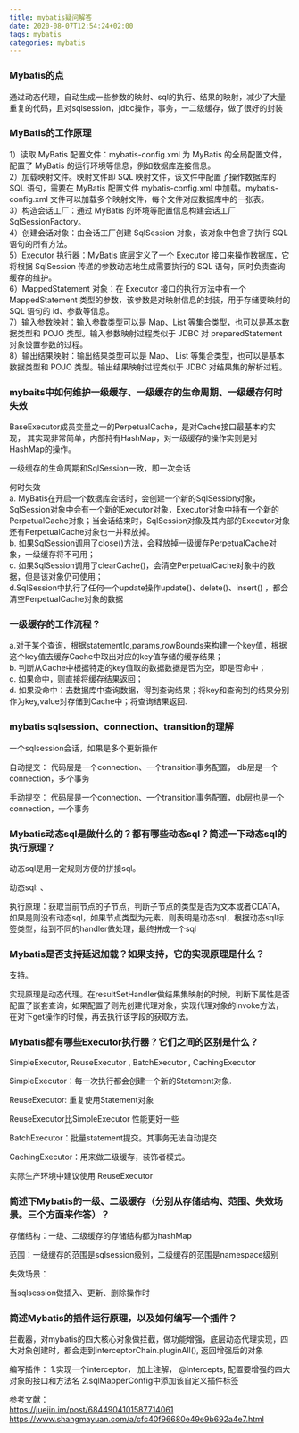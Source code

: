 ```yaml
---
title: mybatis疑问解答
date: 2020-08-07T12:54:24+02:00
tags: mybatis
categories: mybatis
---
```


### Mybatis的点

通过动态代理，自动生成一些参数的映射、sql的执行、结果的映射，减少了大量重复的代码，且对sqlsession，jdbc操作，事务，一二级缓存，做了很好的封装

### MyBatis的工作原理

 1）读取 MyBatis 配置文件：mybatis-config.xml 为 MyBatis 的全局配置文件，配置了 MyBatis 的运行环境等信息，例如数据库连接信息。   
 2）加载映射文件。映射文件即 SQL 映射文件，该文件中配置了操作数据库的 SQL 语句，需要在 MyBatis 配置文件 mybatis-config.xml 中加载。mybatis-config.xml 文件可以加载多个映射文件，每个文件对应数据库中的一张表。    
 3）构造会话工厂：通过 MyBatis 的环境等配置信息构建会话工厂 SqlSessionFactory。   
 4）创建会话对象：由会话工厂创建 SqlSession 对象，该对象中包含了执行 SQL 语句的所有方法。   
 5）Executor 执行器：MyBatis 底层定义了一个 Executor 接口来操作数据库，它将根据 SqlSession 传递的参数动态地生成需要执行的 SQL 语句，同时负责查询缓存的维护。    
 6）MappedStatement 对象：在 Executor 接口的执行方法中有一个 MappedStatement 类型的参数，该参数是对映射信息的封装，用于存储要映射的 SQL 语句的 id、参数等信息。   
 7）输入参数映射：输入参数类型可以是 Map、List 等集合类型，也可以是基本数据类型和 POJO 类型。输入参数映射过程类似于 JDBC 对 preparedStatement 对象设置参数的过程。    
 8）输出结果映射：输出结果类型可以是 Map、 List 等集合类型，也可以是基本数据类型和 POJO 类型。输出结果映射过程类似于 JDBC 对结果集的解析过程。    


### mybaits中如何维护一级缓存、一级缓存的生命周期、一级缓存何时失效

BaseExecutor成员变量之一的PerpetualCache，是对Cache接口最基本的实现， 其实现非常简单，内部持有HashMap，对一级缓存的操作实则是对HashMap的操作。

一级缓存的生命周期和SqlSession一致，即一次会话

何时失效   
a. MyBatis在开启一个数据库会话时，会创建一个新的SqlSession对象，SqlSession对象中会有一个新的Executor对象，Executor对象中持有一个新的PerpetualCache对象；当会话结束时，SqlSession对象及其内部的Executor对象还有PerpetualCache对象也一并释放掉。   
b. 如果SqlSession调用了close()方法，会释放掉一级缓存PerpetualCache对象，一级缓存将不可用；   
c. 如果SqlSession调用了clearCache()，会清空PerpetualCache对象中的数据，但是该对象仍可使用；   
d.SqlSession中执行了任何一个update操作update()、delete()、insert() ，都会清空PerpetualCache对象的数据   

### 一级缓存的工作流程？

a.对于某个查询，根据statementId,params,rowBounds来构建一个key值，根据这个key值去缓存Cache中取出对应的key值存储的缓存结果；   
b. 判断从Cache中根据特定的key值取的数据数据是否为空，即是否命中；   
c. 如果命中，则直接将缓存结果返回；   
d. 如果没命中：去数据库中查询数据，得到查询结果；将key和查询到的结果分别作为key,value对存储到Cache中；将查询结果返回.   


### mybatis sqlsession、connection、transition的理解

一个sqlsession会话，如果是多个更新操作   

自动提交： 代码层是一个connection、一个transition事务配置， db层是一个connection，多个事务

手动提交： 代码层是一个connection、一个transition事务配置，db层也是一个connection，一个事务


### Mybatis动态sql是做什么的？都有哪些动态sql？简述一下动态sql的执行原理？

动态sql是用一定规则方便的拼接sql。

动态sql: <where>、<if>  <foreach>

执行原理：获取当前节点的子节点，判断子节点的类型是否为文本或者CDATA，如果是则没有动态sql，如果节点类型为元素，则表明是动态sql，根据动态sql标签类型，给到不同的handler做处理，最终拼成一个sql


### Mybatis是否支持延迟加载？如果支持，它的实现原理是什么？

支持。

实现原理是动态代理。在resultSetHandler做结果集映射的时候，判断下属性是否配置了嵌套查询，如果配置了则先创建代理对象，实现代理对象的invoke方法，在对下get操作的时候，再去执行该字段的获取方法。


### Mybatis都有哪些Executor执行器？它们之间的区别是什么？

SimpleExecutor, ReuseExecutor , BatchExecutor , CachingExecutor

SimpleExecutor：每一次执行都会创建一个新的Statement对象.

ReuseExecutor: 重复使用Statement对象

ReuseExecutor比SimpleExecutor 性能更好一些


BatchExecutor：批量statement提交。其事务无法自动提交

CachingExecutor：用来做二级缓存，装饰者模式。

实际生产环境中建议使用 ReuseExecutor 


### 简述下Mybatis的一级、二级缓存（分别从存储结构、范围、失效场景。三个方面来作答）？

存储结构：一级、二级缓存的存储结构都为hashMap

范围：一级缓存的范围是sqlsession级别，二级缓存的范围是namespace级别

失效场景：

当sqlsession做插入、更新、删除操作时


### 简述Mybatis的插件运行原理，以及如何编写一个插件？

拦截器，对mybatis的四大核心对象做拦截，做功能增强，底层动态代理实现，四大对象创建时，都会走到interceptorChain.pluginAll(), 返回增强后的对象

编写插件：
1.实现一个interceptor， 加上注解， @Intercepts, 配置要增强的四大对象的接口和方法名
2.sqlMapperConfig中添加该自定义插件标签


参考文献：   
https://juejin.im/post/6844904101587714061
https://www.shangmayuan.com/a/cfc40f96680e49e9b692a4e7.html